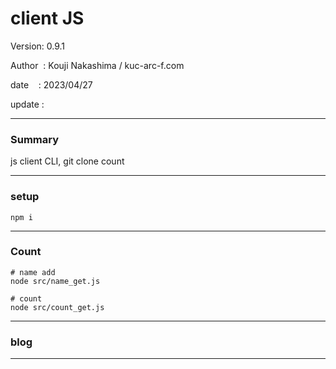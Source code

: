 ﻿# client JS

 Version: 0.9.1

 Author  : Kouji Nakashima / kuc-arc-f.com

 date    : 2023/04/27 

 update  :

***
### Summary

js client CLI, git clone count 

***
### setup

```
npm i

```
***
### Count

```
# name add
node src/name_get.js

# count
node src/count_get.js

```


***
### blog

***


